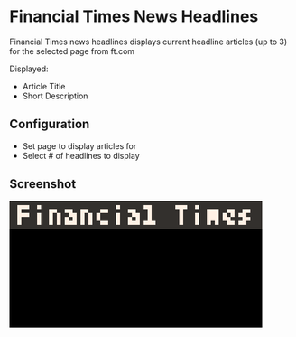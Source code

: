 # Financial Times News Headlines

Financial Times news headlines displays current headline articles (up to 3) for the selected page from ft.com

Displayed:

- Article Title
- Short Description

## Configuration
- Set page to display articles for
- Select # of headlines to display

## Screenshot

![](financial_times.gif)
